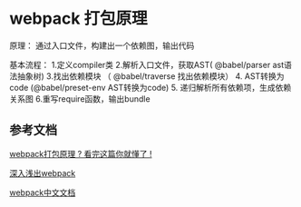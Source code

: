 # webpack 打包原理
原理：
通过入口文件，构建出一个依赖图，输出代码


基本流程：
1.定义compiler类
2.解析入口文件，获取AST( @babel/parser  ast语法抽象树)
3.找出依赖模块 （ @babel/traverse 找出依赖模块）
4. AST转换为code (@babel/preset-env AST转换为code)
5. 递归解析所有依赖项，生成依赖关系图
   6.重写require函数，输出bundle



## 参考文档
[webpack打包原理 ? 看完这篇你就懂了 !](https://juejin.im/post/5e116fce6fb9a047ea7472a6)

[深入浅出webpack](https://webpack.wuhaolin.cn/)

[webpack中文文档](https://www.webpackjs.com/)


